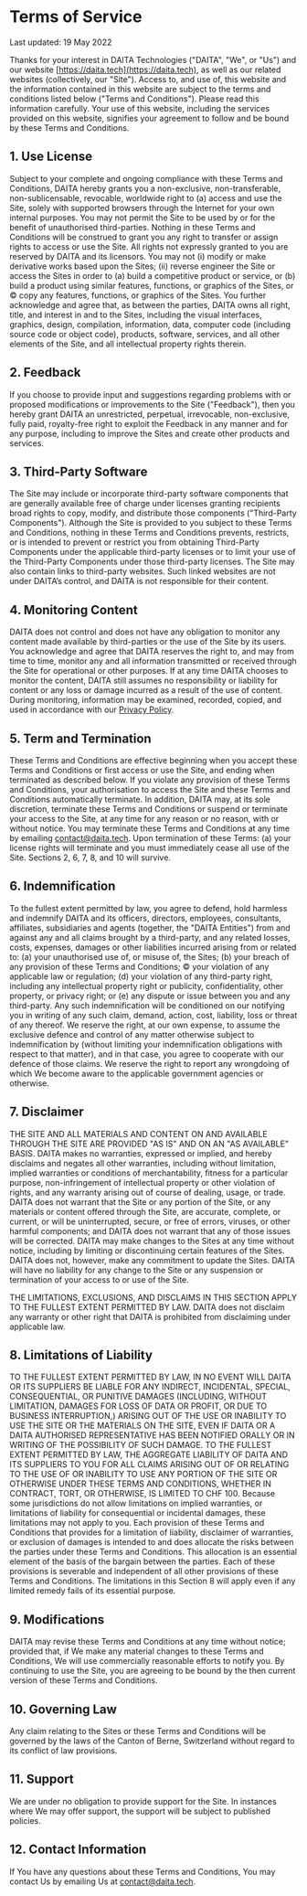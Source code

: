 # Terms of Service

Last updated: 19 May 2022

Thanks for your interest in DAITA Technologies ("DAITA", "We", or "Us") and our website [https://daita.tech](https://daita.tech), as well as our related websites (collectively, our "Site"). Access to, and use of, this website and the information contained in this website are subject to the terms and conditions listed below ("Terms and Conditions"). Please read this information carefully. Your use of this website, including the services provided on this website, signifies your agreement to follow and be bound by these Terms and Conditions.

## 1. Use License

Subject to your complete and ongoing compliance with these Terms and Conditions, DAITA hereby grants you a non-exclusive, non-transferable, non-sublicensable, revocable, worldwide right to (a) access and use the Site, solely with supported browsers through the Internet for your own internal purposes. You may not permit the Site to be used by or for the benefit of unauthorised third-parties. Nothing in these Terms and Conditions will be construed to grant you any right to transfer or assign rights to access or use the Site. All rights not expressly granted to you are reserved by DAITA and its licensors. You may not (i) modify or make derivative works based upon the Sites; (ii) reverse engineer the Site or access the Sites in order to (a) build a competitive product or service, or (b) build a product using similar features, functions, or graphics of the Sites, or © copy any features, functions, or graphics of the Sites. You further acknowledge and agree that, as between the parties, DAITA owns all right, title, and interest in and to the Sites, including the visual interfaces, graphics, design, compilation, information, data, computer code (including source code or object code), products, software, services, and all other elements of the Site, and all intellectual property rights therein.

## 2. Feedback

If you choose to provide input and suggestions regarding problems with or proposed modifications or improvements to the Site ("Feedback"), then you hereby grant DAITA an unrestricted, perpetual, irrevocable, non-exclusive, fully paid, royalty-free right to exploit the Feedback in any manner and for any purpose, including to improve the Sites and create other products and services.

## 3. Third-Party Software

The Site may include or incorporate third-party software components that are generally available free of charge under licenses granting recipients broad rights to copy, modify, and distribute those components ("Third-Party Components"). Although the Site is provided to you subject to these Terms and Conditions, nothing in these Terms and Conditions prevents, restricts, or is intended to prevent or restrict you from obtaining Third-Party Components under the applicable third-party licenses or to limit your use of the Third-Party Components under those third-party licenses. The Site may also contain links to third-party websites. Such linked websites are not under DAITA’s control, and DAITA is not responsible for their content.

## 4. Monitoring Content

DAITA does not control and does not have any obligation to monitor any content made available by third-parties or the use of the Site by its users. You acknowledge and agree that DAITA reserves the right to, and may from time to time, monitor any and all information transmitted or received through the Site for operational or other purposes. If at any time DAITA chooses to monitor the content, DAITA still assumes no responsibility or liability for content or any loss or damage incurred as a result of the use of content. During monitoring, information may be examined, recorded, copied, and used in accordance with our [Privacy Policy](/we-take-your-privacy-seriously).

## 5. Term and Termination

These Terms and Conditions are effective beginning when you accept these Terms and Conditions or first access or use the Site, and ending when terminated as described below. If you violate any provision of these Terms and Conditions, your authorisation to access the Site and these Terms and Conditions automatically terminate. In addition, DAITA may, at its sole discretion, terminate these Terms and Conditions or suspend or terminate your access to the Site, at any time for any reason or no reason, with or without notice. You may terminate these Terms and Conditions at any time by emailing [contact@daita.tech](mailto:contact@daita.tech?subject=DAITA%20Platform%20User%20Enquiry). Upon termination of these Terms: (a) your license rights will terminate and you must immediately cease all use of the Site. Sections 2, 6, 7, 8, and 10 will survive.

## 6. Indemnification

To the fullest extent permitted by law, you agree to defend, hold harmless and indemnify DAITA and its officers, directors, employees, consultants, affiliates, subsidiaries and agents (together, the "DAITA Entities") from and against any and all claims brought by a third-party, and any related losses, costs, expenses, damages or other liabilities incurred arising from or related to: (a) your unauthorised use of, or misuse of, the Sites; (b) your breach of any provision of these Terms and Conditions; © your violation of any applicable law or regulation; (d) your violation of any third-party right, including any intellectual property right or publicity, confidentiality, other property, or privacy right; or (e) any dispute or issue between you and any third-party. Any such indemnification will be conditioned on our notifying you in writing of any such claim, demand, action, cost, liability, loss or threat of any thereof. We reserve the right, at our own expense, to assume the exclusive defence and control of any matter otherwise subject to indemnification by (without limiting your indemnification obligations with respect to that matter), and in that case, you agree to cooperate with our defence of those claims. We reserve the right to report any wrongdoing of which We become aware to the applicable government agencies or otherwise.

## 7. Disclaimer

THE SITE AND ALL MATERIALS AND CONTENT ON AND AVAILABLE THROUGH THE SITE ARE PROVIDED "AS IS" AND ON AN "AS AVAILABLE" BASIS. DAITA makes no warranties, expressed or implied, and hereby disclaims and negates all other warranties, including without limitation, implied warranties or conditions of merchantability, fitness for a particular purpose, non-infringement of intellectual property or other violation of rights, and any warranty arising out of course of dealing, usage, or trade. DAITA does not warrant that the Site or any portion of the Site, or any materials or content offered through the Site, are accurate, complete, or current, or will be uninterrupted, secure, or free of errors, viruses, or other harmful components; and DAITA does not warrant that any of those issues will be corrected. DAITA may make changes to the Sites at any time without notice, including by limiting or discontinuing certain features of the Sites. DAITA does not, however, make any commitment to update the Sites. DAITA will have no liability for any change to the Site or any suspension or termination of your access to or use of the Site.

THE LIMITATIONS, EXCLUSIONS, AND DISCLAIMS IN THIS SECTION APPLY TO THE FULLEST EXTENT PERMITTED BY LAW. DAITA does not disclaim any warranty or other right that DAITA is prohibited from disclaiming under applicable law.

## 8. Limitations of Liability

TO THE FULLEST EXTENT PERMITTED BY LAW, IN NO EVENT WILL DAITA OR ITS SUPPLIERS BE LIABLE FOR ANY INDIRECT, INCIDENTAL, SPECIAL, CONSEQUENTIAL, OR PUNITIVE DAMAGES (INCLUDING, WITHOUT LIMITATION, DAMAGES FOR LOSS OF DATA OR PROFIT, OR DUE TO BUSINESS INTERRUPTION,) ARISING OUT OF THE USE OR INABILITY TO USE THE SITE OR THE MATERIALS ON THE SITE, EVEN IF DAITA OR A DAITA AUTHORISED REPRESENTATIVE HAS BEEN NOTIFIED ORALLY OR IN WRITING OF THE POSSIBILITY OF SUCH DAMAGE. TO THE FULLEST EXTENT PERMITTED BY LAW, THE AGGREGATE LIABILITY OF DAITA AND ITS SUPPLIERS TO YOU FOR ALL CLAIMS ARISING OUT OF OR RELATING TO THE USE OF OR INABILITY TO USE ANY PORTION OF THE SITE OR OTHERWISE UNDER THESE TERMS AND CONDITIONS, WHETHER IN CONTRACT, TORT, OR OTHERWISE, IS LIMITED TO CHF 100. Because some jurisdictions do not allow limitations on implied warranties, or limitations of liability for consequential or incidental damages, these limitations may not apply to you.
Each provision of these Terms and Conditions that provides for a limitation of liability, disclaimer of warranties, or exclusion of damages is intended to and does allocate the risks between the parties under these Terms and Conditions. This allocation is an essential element of the basis of the bargain between the parties. Each of these provisions is severable and independent of all other provisions of these Terms and Conditions. The limitations in this Section 8 will apply even if any limited remedy fails of its essential purpose.

## 9. Modifications

DAITA may revise these Terms and Conditions at any time without notice; provided that, if We make any material changes to these Terms and Conditions, We will use commercially reasonable efforts to notify you. By continuing to use the Site, you are agreeing to be bound by the then current version of these Terms and Conditions.

## 10. Governing Law

Any claim relating to the Sites or these Terms and Conditions will be governed by the laws of the Canton of Berne, Switzerland without regard to its conflict of law provisions.

## 11. Support

We are under no obligation to provide support for the Site. In instances where We may offer support, the support will be subject to published policies.

## 12. Contact Information

If You have any questions about these Terms and Conditions, You may contact Us by emailing Us at [contact@daita.tech](mailto:contact@daita.tech?subject=DAITA%20Platform%20User%20Enquiry).
